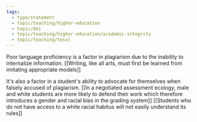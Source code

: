 ```yaml
---
tags: 
  - type/statement
  - topic/teaching/higher-education
  - topic/dei
  - topic/teaching/higher-education/academic-integrity
  - topic/teaching/tesol
---
```

Poor language proficiency is a factor in plagiarism due to the inability to internalize information. [[Writing, like all arts, must first be learned from imitating appropriate models]]

It's also a factor in a student's ability to advocate for themselves when falsely accused of plagiarism. [[In a negotiated assessment ecology, male and white students are more likely to defend their work which therefore introduces a gender and racial bias in the grading system]] [[Students who do not have access to a white racial habitus will not easily understand its rules]]